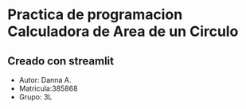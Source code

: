 # Practica de programacion Calculadora de Area de un Circulo
## Creado con streamlit
* Autor: Danna A.
* Matricula:385868
* Grupo: 3L
